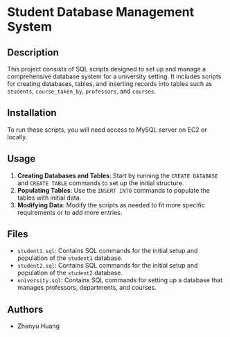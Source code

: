 # Student Database Management System

## Description
This project consists of SQL scripts designed to set up and manage a comprehensive database system for a university setting. It includes scripts for creating databases, tables, and inserting records into tables such as `students`, `course_taken_by`, `professors`, and `courses`. 

## Installation
To run these scripts, you will need access to MySQL server on EC2 or locally.

## Usage
1. **Creating Databases and Tables**: Start by running the `CREATE DATABASE` and `CREATE TABLE` commands to set up the initial structure.
2. **Populating Tables**: Use the `INSERT INTO` commands to populate the tables with initial data.
3. **Modifying Data**: Modify the scripts as needed to fit more specific requirements or to add more entries.

## Files
- `student1.sql`: Contains SQL commands for the initial setup and population of the `student1` database.
- `student2.sql`: Contains SQL commands for the initial setup and population of the `student2` database.
- `university.sql`: Contains SQL commands for setting up a database that manages professors, departments, and courses.


## Authors
- Zhenyu Huang


